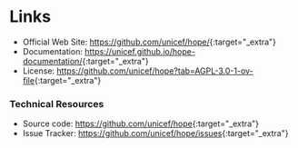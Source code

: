 # Links

[//]: # ([![CI]&#40;https://github.com/unicef/hope/actions/workflows/ci.yml/badge.svg?branch=develop&event=push&#41;]&#40;https://github.com/unicef/hope/actions/workflows/ci.yml&#41;)
[//]: # ([![codecov]&#40;https://codecov.io/gh/unicef/hope/graph/badge.svg?token=kAuZEX5k5o&#41;]&#40;https://codecov.io/gh/unicef/hope&#41;)
[//]: # ([![Docker]&#40;https://img.shields.io/docker/pulls/unicef/hope&#41;]&#40;https://hub.docker.com/repository/docker/unicef/hope/tags&#41;)

[//]: # ([![Lint]&#40;https://github.com/unicef/hope/actions/workflows/lint.yml/badge.svg&#41;]&#40;https://github.com/unicef/hope/actions/workflows/lint.yml&#41;)
[//]: # ([![License]&#40;https://img.shields.io/badge/dynamic/toml?url=https%3A%2F%2Fraw.githubusercontent.com%2Funicef%2Fhope%2Fdevelop%2Fpyproject.toml&query=project.license.text&label=license&#41;]&#40;https://github.com/unicef/hope?tab=License-1-ov-file&#41;)



- Official Web Site: <https://github.com/unicef/hope/>{:target="_extra"}
- Documentation: <https://unicef.github.io/hope-documentation/>{:target="_extra"}
- License: <https://github.com/unicef/hope?tab=AGPL-3.0-1-ov-file>{:target="_extra"}


### Technical Resources

- Source code: <https://github.com/unicef/hope>{:target="_extra"}
- Issue Tracker: <https://github.com/unicef/hope/issues>{:target="_extra"}
